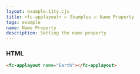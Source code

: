 ```yaml
---
layout: example.11ty.cjs
title: <fc-applayout> ⌲ Examples ⌲ Name Property
tags: example
name: Name Property
description: Setting the name property
---
```


<fc-applayout name="Earth"></fc-applayout>

<h3>HTML</h3>

```html
<fc-applayout name="Earth"></fc-applayout>
```
